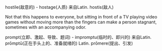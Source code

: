 hostile(敌意的) - hostage(人质) 来自Latin. hostis(敌人)

Not that this happens to everyone, but sitting in front of a TV playing video games without moving more than the fingers can make a person stagnant, sometimes with an accompanying odor.

prompt(立即、激起、导致、题词) - impromptu(临时的、即兴的) 来自Latin. prōmptū(正在手头上的、准备就绪的) Latin. prōmere(提出、引发)

